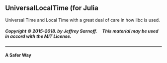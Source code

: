 ## UniversalLocalTime (for Julia

Universal Time and Local Time with a great deal of care in how libc is used.


##### Copyright &copy; 2015-2018. by Jeffrey Sarnoff.  &nbsp; &nbsp; This material may be used in accord with the MIT License.
-----

#### A Safer Way 
